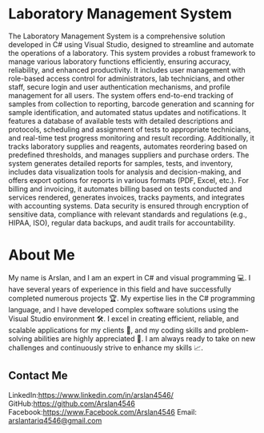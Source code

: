 # Laboratory Management System
The Laboratory Management System is a comprehensive solution developed in C# using Visual Studio, designed to streamline and automate the operations of a laboratory. This system provides a robust framework to manage various laboratory functions efficiently, ensuring accuracy, reliability, and enhanced productivity. It includes user management with role-based access control for administrators, lab technicians, and other staff, secure login and user authentication mechanisms, and profile management for all users. The system offers end-to-end tracking of samples from collection to reporting, barcode generation and scanning for sample identification, and automated status updates and notifications. It features a database of available tests with detailed descriptions and protocols, scheduling and assignment of tests to appropriate technicians, and real-time test progress monitoring and result recording. Additionally, it tracks laboratory supplies and reagents, automates reordering based on predefined thresholds, and manages suppliers and purchase orders. The system generates detailed reports for samples, tests, and inventory, includes data visualization tools for analysis and decision-making, and offers export options for reports in various formats (PDF, Excel, etc.). For billing and invoicing, it automates billing based on tests conducted and services rendered, generates invoices, tracks payments, and integrates with accounting systems. Data security is ensured through encryption of sensitive data, compliance with relevant standards and regulations (e.g., HIPAA, ISO), regular data backups, and audit trails for accountability. 
 # About Me

 My name is Arslan, and I am an expert in C# and visual programming 💻. I have several years of experience in this field and have successfully completed numerous projects 🏆. My expertise lies in the C# programming language, and I have developed complex software solutions using the Visual Studio environment 🛠. I excel in creating efficient, reliable, and scalable applications for my clients 🚀, and my coding skills and problem-solving abilities are highly appreciated 🌟. I am always ready to take on new challenges and continuously strive to enhance my skills 📈.
 ## Contact Me

LinkedIn:https://www.linkedin.com/in/arslan4546/
GitHub:https://github.com/Arslan4546
Facebook:https://www.Facebook.com/Arslan4546
Email: arslantariq4546@gmail.com
